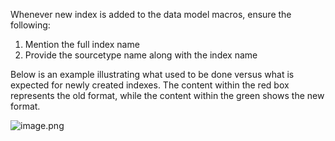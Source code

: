 Whenever new index is added to the data model macros, ensure the following:

1. Mention the full index name
2. Provide the sourcetype name along with the index name

Below is an example illustrating what used to be done versus what is expected for newly created indexes. The content within the red box represents the old format, while the content within the green shows the new format.

![image.png](/.attachments/image-e5b463b0-2553-44e8-b8bc-3ce982511bc0.png) 